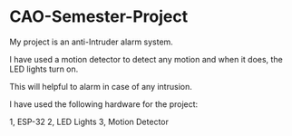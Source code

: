 # CAO-Semester-Project

My project is an anti-Intruder alarm system.

I have used a motion detector to detect any motion and when it does, the LED lights turn on.

This will helpful to alarm in case of any intrusion.

I have used the following hardware for the project:

1, ESP-32
2, LED Lights
3, Motion Detector


